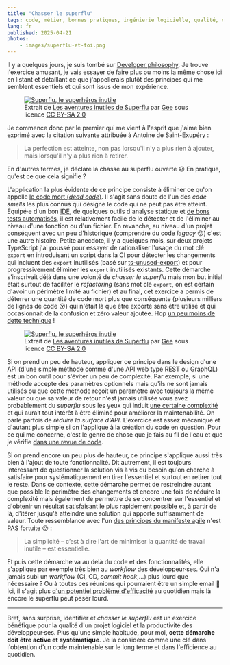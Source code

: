 ```yaml
---
title: "Chasser le superflu"
tags: code, métier, bonnes pratiques, ingénierie logicielle, qualité, complexité, dette technique
lang: fr
published: 2025-04-21
photos:
    - images/superflu-et-toi.png
---
```


Il y a quelques jours, je suis tombé sur [Developer
philosophy](https://qntm.org/devphilo). Je trouve l'exercice amusant, je vais
essayer de faire plus ou moins la même chose ici en listant et détaillant ce que
j'appellerais plutôt des principes qui me semblent essentiels et qui sont issus
de mon expérience.

<figure class="object-center bordered">
  <a href="/images/superflu-superheros-inutile.png">
    <img loading="lazy" src="/images/660x/superflu-superheros-inutile.png" alt="Superflu, le superhéros inutile">
  </a>
  <footer>Extrait de <a href="https://editions.ptilouk.net/superflu/">Les aventures inutiles de Superflu</a> par <a href="https://ptilouk.net/">Gee</a> sous licence <a href="https://creativecommons.org/licenses/by-sa/2.0/fr/">CC BY-SA 2.0</a></footer>
</figure>

Je commence donc par le premier qui me vient à l'esprit que j'aime bien exprimé
avec la citation suivante attribuée à Antoine de Saint-Exupéry :

> La perfection est atteinte, non pas lorsqu'il n'y a plus rien à ajouter, mais
> lorsqu'il n'y a plus rien à retirer.

En d'autres termes, je déclare la chasse au superflu ouverte 😃
En pratique, qu'est ce que cela signifie ?

L'application la plus évidente de ce principe consiste à éliminer ce qu'on
appelle [le code mort (_dead code_)](https://refactoring.guru/smells/dead-code).
Il s'agit sans doute de l'un des _code smells_ les plus connus qui désigne le code
qui ne peut pas être atteint. Équipé·e d'un bon <abbr title="Environnement de
développement intégré">IDE</abbr>, de quelques outils d'analyse statique et [de
bons tests automatisés](/post/bon-test-unitaire-integration-fonctionnel/), il
est relativement facile de le détecter et de l'éliminer au niveau d'une fonction
ou d'un fichier. En revanche, au niveau d'un projet conséquent avec un peu
d'historique (comprendre du code _legacy_ 😜) c'est une autre histoire. Petite
anecdote, il y a quelques mois, sur deux projets TypeScript j'ai poussé pour
essayer de rationaliser l'usage du mot clé `export` en introduisant un script
dans la CI pour détecter les changements qui incluent des `export` inutilisés
(basé sur [ts-unused-export](https://www.npmjs.com/package/ts-unused-exports))
et pour progressivement éliminer les `export` inutilisés existants. Cette
démarche s'inscrivait déjà dans une volonté de _chasser le superflu_ mais mon but
initial était surtout de faciliter le _refactoring_ (sans mot clé `export`, on
est certain d'avoir un périmètre limité au fichier) et au final, cet exercice
a permis de déterrer une quantité de code mort plus que conséquente (plusieurs
milliers de lignes de code 😮) qui n'était là que être exporté sans être
utilisé et qui occasionnait de la confusion et zéro valeur ajoutée. Hop [un peu
moins de dette technique](/post/dette-technique-partie-tetris/) !


<figure class="object-center bordered">
  <a href="/images/superflu-manque-rien.png">
    <img loading="lazy" src="/images/660x/superflu-manque-rien.png" alt="Superflu, le superhéros inutile">
  </a>
  <footer>Extrait de <a href="https://editions.ptilouk.net/superflu/">Les aventures inutiles de Superflu</a> par <a href="https://ptilouk.net/">Gee</a> sous licence <a href="https://creativecommons.org/licenses/by-sa/2.0/fr/">CC BY-SA 2.0</a></footer>
</figure>

Si on prend un peu de hauteur, appliquer ce principe dans le design d'une API
(d'une simple méthode comme d'une API web type REST ou GraphQL) est un bon outil
pour s'éviter un peu de complexité. Par exemple, si une méthode accepte des
paramètres optionnels mais qu'ils ne sont jamais utilisés ou que cette méthode
reçoit un paramètre avec toujours la même valeur ou que sa valeur de retour
n'est jamais utilisée vous avez probablement du _superflu_ sous les yeux qui
induit [une certaine complexité](/post/complexite-charge-cognitive/) et qui
aurait tout intérêt à être éliminé pour améliorer la maintenabilité. On parle
parfois de _réduire la surface d'API_. L'exercice est assez mécanique et
d'autant plus simple si on l'applique à la création du code en question. Pour ce
qui me concerne, c'est le genre de chose que je fais au fil de l'eau et que je
vérifie [dans une revue de code](/post/vertus-revue-de-code/).

Si on prend encore un peu plus de hauteur, ce principe s'applique aussi très
bien à l'ajout de toute fonctionnalité. Dit autrement, il est toujours
intéressant de questionner la solution vis à vis du besoin qu'on cherche à
satisfaire pour systématiquement en tirer l'essentiel et surtout en retirer tout le
reste. Dans ce contexte, cette démarche permet de restreindre autant que
possible le périmètre des changements et encore une fois de réduire la
complexité mais également de permettre de se concentrer sur l'essentiel et
d'obtenir un résultat satisfaisant le plus rapidement possible et, à partir de
là, d'itérer jusqu'à atteindre une solution qui apporte suffisamment de valeur.
Toute ressemblance avec l'un [des principes du manifeste
agile](https://agilemanifesto.org/iso/fr/principles.html) n'est PAS fortuite
😛 :

> La simplicité – c’est à dire l'art de minimiser la quantité de travail
> inutile – est essentielle.

Et puis cette démarche va au delà du code et des fonctionnalités, elle
s'applique par exemple très bien au _workflow_ des développeur·ses. Qui n'a
jamais subi un _workflow_ (CI, CD, _commit hook_,…) plus lourd que nécessaire ?
Ou à toutes ces réunions qui pourraient être un simple email 🫠 Ici, il s'agit
plus [d'un potentiel problème
d'efficacité](/post/maximiser-efficacite-developpeurs/) au quotidien mais là
encore le superflu peut peser lourd.

---

Bref, sans surprise, identifier et _chasser le superflu_ est un exercice
bénéfique pour la qualité d'un projet logiciel et la productivité des
développeur·ses. Plus qu'une simple habitude, pour moi, **cette démarche doit
être active et systématique**. Je la considère comme une clé dans l'obtention
d'un code maintenable sur le long terme et dans l'efficience au quotidien.
